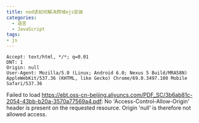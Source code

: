 ```yaml
---
title: nod该如何解决跨域ejs安装
categories:
  - 语言
  - JavaScript
tags:
- js
---
```


```text
Accept: text/html, */*; q=0.01
DNT: 1
Origin: null
User-Agent: Mozilla/5.0 (Linux; Android 6.0; Nexus 5 Build/MRA58N) AppleWebKit/537.36 (KHTML, like Gecko) Chrome/69.0.3497.100 Mobile Safari/537.36
```

Failed to load <https://ebt.oss-cn-beijing.aliyuncs.com/PDF_SC/3b6ab81c-2054-43bb-b20a-3570a77569a4.pdf>: No 'Access-Control-Allow-Origin' header is present on the requested resource. Origin 'null' is therefore not allowed access.
